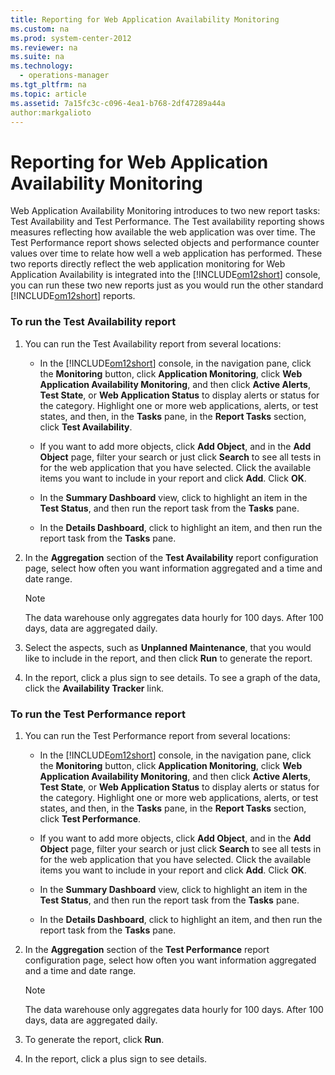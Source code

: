 ```yaml
---
title: Reporting for Web Application Availability Monitoring
ms.custom: na
ms.prod: system-center-2012
ms.reviewer: na
ms.suite: na
ms.technology: 
  - operations-manager
ms.tgt_pltfrm: na
ms.topic: article
ms.assetid: 7a15fc3c-c096-4ea1-b768-2df47289a44a
author:markgalioto
---
```

# Reporting for Web Application Availability Monitoring
Web Application Availability Monitoring introduces to two new report tasks: Test Availability and Test Performance. The Test availability reporting shows measures reflecting how available the web application was over time. The Test Performance report shows selected objects and performance counter values over time to relate how well a web application has performed. These two reports directly reflect the web application monitoring for Web Application Availability is integrated into the [!INCLUDE[om12short](../../om/manage/includes/om12short_md.md)] console, you can run these two new reports just as you would run the other standard [!INCLUDE[om12short](../../om/manage/includes/om12short_md.md)] reports.  
  
### To run the Test Availability report  
  
1.  You can run the Test Availability report from several locations:  
  
    -   In the [!INCLUDE[om12short](../../om/manage/includes/om12short_md.md)] console, in the navigation pane, click the **Monitoring** button, click **Application Monitoring**, click **Web Application Availability Monitoring**, and then click **Active Alerts**, **Test State**, or **Web Application Status** to display alerts or status for the category. Highlight one or more web applications, alerts, or test states, and then, in the **Tasks** pane, in the **Report Tasks** section, click **Test Availability**.  
  
    -   If you want to add more objects, click **Add Object**, and in the **Add Object** page, filter your search or just click **Search** to see all tests in for the web application that you have selected. Click the available items you want to include in your report and click **Add**. Click **OK**.  
  
    -   In the **Summary Dashboard** view, click to highlight an item in the **Test Status**, and then run the report task from the **Tasks** pane.  
  
    -   In the **Details Dashboard**, click to highlight an item, and then run the report task from the **Tasks** pane.  
  
2.  In the **Aggregation** section of the **Test Availability** report configuration page, select how often you want information aggregated and a time and date range.  
  
    > [!NOTE]  
    > The data warehouse only aggregates data hourly for 100 days. After 100 days, data are aggregated daily.  
  
3.  Select the aspects, such as **Unplanned Maintenance**, that you would like to include in the report, and then click **Run** to generate the report.  
  
4.  In the report, click a plus sign to see details. To see a graph of the data, click the **Availability Tracker** link.  
  
### To run the Test Performance report  
  
1.  You can run the Test Performance report from several locations:  
  
    -   In the [!INCLUDE[om12short](../../om/manage/includes/om12short_md.md)] console, in the navigation pane, click the **Monitoring** button, click **Application Monitoring**, click **Web Application Availability Monitoring**, and then click **Active Alerts**, **Test State**, or **Web Application Status** to display alerts or status for the category. Highlight one or more web applications, alerts, or test states, and then, in the **Tasks** pane, in the **Report Tasks** section, click **Test Performance**.  
  
    -   If you want to add more objects, click **Add Object**, and in the **Add Object** page, filter your search or just click **Search** to see all tests in for the web application that you have selected. Click the available items you want to include in your report and click **Add**. Click **OK**.  
  
    -   In the **Summary Dashboard** view, click to highlight an item in the **Test Status**, and then run the report task from the **Tasks** pane.  
  
    -   In the **Details Dashboard**, click to highlight an item, and then run the report task from the **Tasks** pane.  
  
2.  In the **Aggregation** section of the **Test Performance** report configuration page, select how often you want information aggregated and a time and date range.  
  
    > [!NOTE]  
    > The data warehouse only aggregates data hourly for 100 days. After 100 days, data are aggregated daily.  
  
3.  To generate the report, click **Run**.  
  
4.  In the report, click a plus sign to see details.  
  
